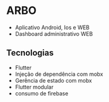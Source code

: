 # ARBO
- Aplicativo Android, Ios e WEB
- Dashboard administrativo WEB

## Tecnologias
- Flutter
- Injeção de dependência com mobx
- Gerência de estado com mobx
- Flutter modular
- consumo de firebase
